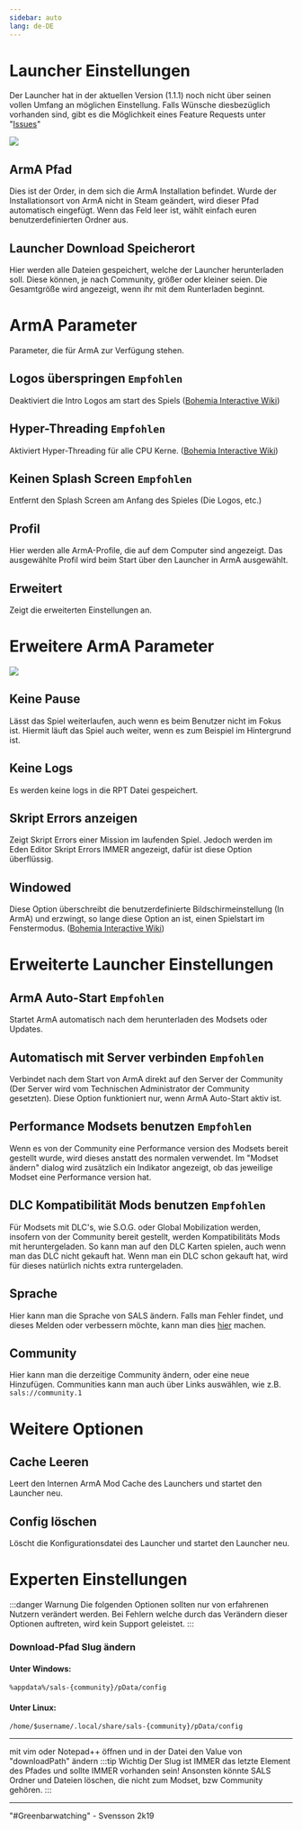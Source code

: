 ```yaml
---
sidebar: auto
lang: de-DE
---
```



# Launcher Einstellungen
Der Launcher hat in der aktuellen Version (1.1.1) noch nicht über seinen vollen Umfang an möglichen Einstellung. Falls Wünsche diesbezüglich vorhanden sind, gibt es die Möglichkeit eines Feature Requests unter "[Issues](https://github.com/SALS-APP/sals/issues)"

![](/images/de/launcher/settings_1_1_1.png)

## ArmA Pfad
Dies ist der Order, in dem sich die ArmA Installation befindet. Wurde der Installationsort von ArmA nicht in Steam geändert, wird dieser Pfad automatisch eingefügt. Wenn das Feld leer ist, wählt einfach euren benutzerdefinierten Ordner aus.

## Launcher Download Speicherort
Hier werden alle Dateien gespeichert, welche der Launcher herunterladen soll. Diese können, je nach Community, größer oder kleiner seien. Die Gesamtgröße wird angezeigt, wenn ihr mit dem Runterladen beginnt.


# ArmA Parameter
Parameter, die für ArmA zur Verfügung stehen.

## Logos überspringen `Empfohlen`
Deaktiviert die Intro Logos am start des Spiels ([Bohemia Interactive Wiki](https://community.bistudio.com/wiki/Arma_3_Startup_Parameters#Game_Loading_Speedup))

## Hyper-Threading `Empfohlen`
Aktiviert Hyper-Threading für alle CPU Kerne. ([Bohemia Interactive Wiki](https://community.bistudio.com/wiki/Arma_3_Startup_Parameters#Performance))

## Keinen Splash Screen `Empfohlen`
Entfernt den Splash Screen am Anfang des Spieles (Die Logos, etc.)

## Profil
Hier werden alle ArmA-Profile, die auf dem Computer sind angezeigt. Das ausgewählte Profil wird beim Start über den Launcher in ArmA ausgewählt.

## Erweitert
Zeigt die erweiterten Einstellungen an.


# Erweitere ArmA Parameter

![](/images/de/launcher/settings_advanced_1_1_1.png)

## Keine Pause
Lässt das Spiel weiterlaufen, auch wenn es beim Benutzer nicht im Fokus ist. Hiermit läuft das Spiel auch weiter, wenn es zum Beispiel im Hintergrund ist.

## Keine Logs
Es werden keine logs in die RPT Datei gespeichert.

## Skript Errors anzeigen
Zeigt Skript Errors einer Mission im laufenden Spiel. Jedoch werden im Eden Editor Skript Errors IMMER angezeigt, dafür ist diese Option überflüssig.

## Windowed
Diese Option überschreibt die benutzerdefinierte Bildschirmeinstellung (In ArmA) und erzwingt, so lange diese Option an ist, einen Spielstart im Fenstermodus. ([Bohemia Interactive Wiki](https://community.bistudio.com/wiki/Arma_3_Startup_Parameters#Display_Options))


# Erweiterte Launcher Einstellungen

## ArmA Auto-Start `Empfohlen`
Startet ArmA automatisch nach dem herunterladen des Modsets oder Updates.

## Automatisch mit Server verbinden `Empfohlen`
Verbindet nach dem Start von ArmA direkt auf den Server der Community (Der Server wird vom Technischen Administrator der Community gesetzten). Diese Option funktioniert nur, wenn ArmA Auto-Start aktiv ist.

## Performance Modsets benutzen `Empfohlen`
Wenn es von der Community eine Performance version des Modsets bereit gestellt wurde, wird dieses anstatt des normalen verwendet.
Im "Modset ändern" dialog wird zusätzlich ein Indikator angezeigt, ob das jeweilige Modset eine Performance version hat.

## DLC Kompatibilität Mods benutzen `Empfohlen`
Für Modsets mit DLC's, wie S.O.G. oder Global Mobilization werden, insofern von der Community bereit gestellt, werden
Kompatibilitäts Mods mit heruntergeladen. So kann man auf den DLC Karten spielen, auch wenn man das DLC nicht gekauft hat.
Wenn man ein DLC schon gekauft hat, wird für dieses natürlich nichts extra runtergeladen.

## Sprache
Hier kann man die Sprache von SALS ändern. Falls man Fehler findet, und dieses Melden oder verbessern möchte, kann man dies [hier](https://github.com/SALS-APP/Translations) machen.

## Community
Hier kann man die derzeitige Community ändern, oder eine neue Hinzufügen. Communities kann man auch über Links auswählen, wie z.B. `sals://community.1`


# Weitere Optionen

## Cache Leeren
Leert den Internen ArmA Mod Cache des Launchers und startet den Launcher neu.

## Config löschen
Löscht die Konfigurationsdatei des Launcher und startet den Launcher neu.


# Experten Einstellungen
:::danger Warnung
Die folgenden Optionen sollten nur von erfahrenen Nutzern verändert werden. Bei Fehlern welche durch das Verändern dieser Optionen auftreten, wird kein Support geleistet.
:::

### Download-Pfad Slug ändern

#### Unter Windows:
```%appdata%/sals-{community}/pData/config```
#### Unter Linux:
```/home/$username/.local/share/sals-{community}/pData/config```

---

mit vim oder Notepad++ öffnen und in der Datei den Value von "downloadPath" ändern
:::tip Wichtig
Der Slug ist IMMER das letzte Element des Pfades und sollte IMMER vorhanden sein! Ansonsten könnte SALS Ordner und Dateien löschen, die nicht zum Modset, bzw Community gehören.
:::



---
<tiny>"#Greenbarwatching" - Svensson 2k19</tiny>
